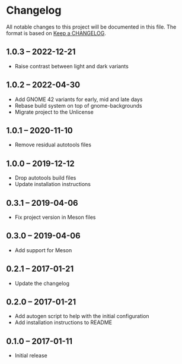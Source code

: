 # Changelog
All notable changes to this project will be documented in this file.
The format is based on [Keep a CHANGELOG](http://keepachangelog.com/).

## 1.0.3 – 2022-12-21
- Raise contrast between light and dark variants

## 1.0.2 – 2022-04-30
- Add GNOME 42 variants for early, mid and late days
- Rebase build system on top of gnome-backgrounds
- Migrate project to the Unlicense

## 1.0.1 – 2020-11-10
- Remove residual autotools files

## 1.0.0 – 2019-12-12
- Drop autotools build files
- Update installation instructions

## 0.3.1 – 2019-04-06
- Fix project version in Meson files

## 0.3.0 – 2019-04-06
- Add support for Meson

## 0.2.1 – 2017-01-21
- Update the changelog

## 0.2.0 – 2017-01-21
- Add autogen script to help with the initial configuration 
- Add installation instructions to README

## 0.1.0 – 2017-01-11
- Initial release

